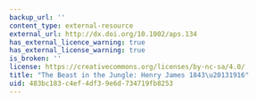 ```yaml
---
backup_url: ''
content_type: external-resource
external_url: http://dx.doi.org/10.1002/aps.134
has_external_licence_warning: true
has_external_license_warning: true
is_broken: ''
license: https://creativecommons.org/licenses/by-nc-sa/4.0/
title: "The Beast in the Jungle: Henry James 1843\u20131916"
uid: 483bc183-c4ef-4df3-9e6d-734719fb8253
---
```

